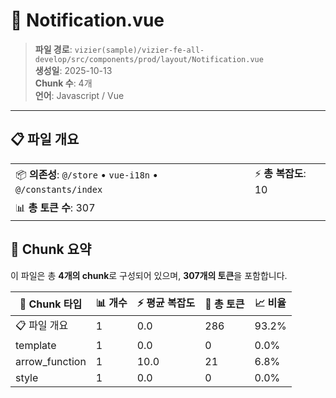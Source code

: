 # 📄 Notification.vue

> **파일 경로**: `vizier(sample)/vizier-fe-all-develop/src/components/prod/layout/Notification.vue`  
> **생성일**: 2025-10-13  
> **Chunk 수**: 4개  
> **언어**: Javascript / Vue
---





## 📋 파일 개요

| | |
|--|--|
| 📦 **의존성**: `@/store` • `vue-i18n` • `@/constants/index` | ⚡ **총 복잡도**: 10 |
| 📊 **총 토큰 수**: 307 |  |






## 🧩 Chunk 요약

이 파일은 총 **4개의 chunk**로 구성되어 있으며, **307개의 토큰**을 포함합니다.

| 🧩 Chunk 타입 | 📊 개수 | ⚡ 평균 복잡도 | 📝 총 토큰 | 📈 비율 |
|---------------|--------|-------------|----------|--------|
| 📋 파일 개요 | 1 | 0.0 | 286 | 93.2% |
| template | 1 | 0.0 | 0 | 0.0% |
| arrow_function | 1 | 10.0 | 21 | 6.8% |
| style | 1 | 0.0 | 0 | 0.0% |

